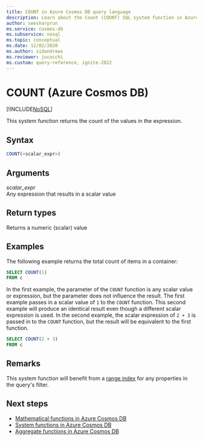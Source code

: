 ```yaml
---
title: COUNT in Azure Cosmos DB query language
description: Learn about the Count (COUNT) SQL system function in Azure Cosmos DB.
author: seesharprun
ms.service: cosmos-db
ms.subservice: nosql
ms.topic: conceptual
ms.date: 12/02/2020
ms.author: sidandrews
ms.reviewer: jucocchi
ms.custom: query-reference, ignite-2022
---
```

# COUNT (Azure Cosmos DB)
[!INCLUDE[NoSQL](../../includes/appliesto-nosql.md)]

This system function returns the count of the values in the expression.
  
## Syntax
  
```sql
COUNT(<scalar_expr>)  
```  
  
## Arguments
  
*scalar_expr*  
   Any expression that results in a scalar value
  
## Return types
  
Returns a numeric (scalar) value
  
## Examples
  
The following example returns the total count of items in a container:
  
```sql
SELECT COUNT(1)
FROM c
```

In the first example, the parameter of the `COUNT` function is any scalar value or expression, but the parameter does not influence the result. The first example passes in a scalar value of `1` to the `COUNT` function. This second example will produce an identical result even though a different scalar expression is used. In the second example, the scalar expression of `2 + 3` is passed in to the `COUNT` function, but the result will be equivalent to the first function.

```sql
SELECT COUNT(2 + 3)
FROM c
```

## Remarks

This system function will benefit from a [range index](../../index-policy.md#includeexclude-strategy) for any properties in the query's filter.

## Next steps

- [Mathematical functions in Azure Cosmos DB](system-functions.yml)
- [System functions in Azure Cosmos DB](system-functions.yml)
- [Aggregate functions in Azure Cosmos DB](aggregate-functions.md)
